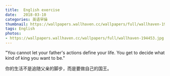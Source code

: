 ```yaml
---
title:  English exercise
date:   2018-03-10
categories: 英语早操
thumbnail: https://wallpapers.wallhaven.cc/wallpapers/full/wallhaven-194453.jpg
tags: English
photos:
- https://wallpapers.wallhaven.cc/wallpapers/full/wallhaven-194453.jpg
---
```


"You cannot let your father's actions define your life. You get to decide what kind of king you want to be."
<p>你的生活不是追随父亲的脚步，而是要做自己的国王。</p>
